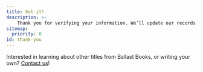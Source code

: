 ```yaml
---
title: Got it!
description: >-
    Thank you for verifying your information. We’ll update our records. Pre-orders will begin shipping after Memorial Day! 
sitemap:
  priority: 0
id: thank-you
---
```


Interested in learning about other titles from Ballast Books, or writing your own? [Contact us](https://ballastbooks.com/contact-us/)!